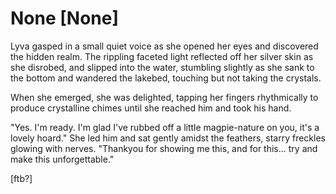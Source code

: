 # None [None]
Lyva gasped in a small quiet voice as she opened her eyes and discovered the hidden realm. The rippling faceted light reflected off her silver skin as she disrobed, and slipped into the water, stumbling slightly as she sank to the bottom and wandered the lakebed, touching but not taking the crystals.        

When she emerged, she was delighted, tapping her fingers rhythmically to produce crystalline chimes until she reached him and took his hand.       

"Yes. I'm ready. I'm glad I've rubbed off a little magpie-nature on you, it's a lovely hoard." She led him and sat gently amidst the feathers, starry freckles glowing with nerves. "Thankyou for showing me this, and for this... try and make this unforgettable."     

[ftb?]
